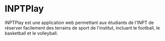 # INPTPlay
INPTPlay est une application web permettant aux étudiants de l'INPT de réserver facilement des terrains de sport de l'institut, incluant le football, le basketball et le volleyball.
